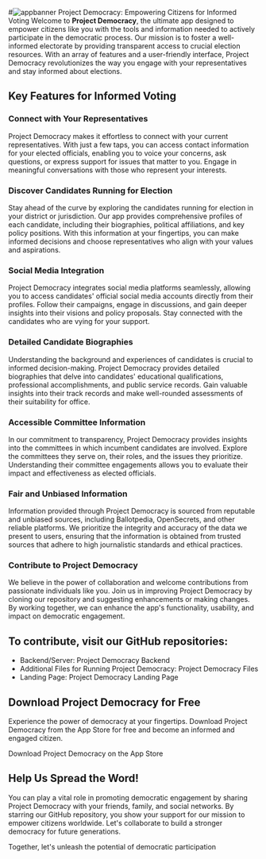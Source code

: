 #![appbanner](https://github.com/SkiingIsFun123/Project-Democracy/assets/101684827/99116184-1d75-4d9c-a647-c89f92432b43)
 Project Democracy: Empowering Citizens for Informed Voting
Welcome to **Project Democracy**, the ultimate app designed to empower citizens like you with the tools and information needed to actively participate in the democratic process. Our mission is to foster a well-informed electorate by providing transparent access to crucial election resources. With an array of features and a user-friendly interface, Project Democracy revolutionizes the way you engage with your representatives and stay informed about elections.

## Key Features for Informed Voting
### Connect with Your Representatives
Project Democracy makes it effortless to connect with your current representatives. With just a few taps, you can access contact information for your elected officials, enabling you to voice your concerns, ask questions, or express support for issues that matter to you. Engage in meaningful conversations with those who represent your interests.

### Discover Candidates Running for Election
Stay ahead of the curve by exploring the candidates running for election in your district or jurisdiction. Our app provides comprehensive profiles of each candidate, including their biographies, political affiliations, and key policy positions. With this information at your fingertips, you can make informed decisions and choose representatives who align with your values and aspirations.

### Social Media Integration
Project Democracy integrates social media platforms seamlessly, allowing you to access candidates' official social media accounts directly from their profiles. Follow their campaigns, engage in discussions, and gain deeper insights into their visions and policy proposals. Stay connected with the candidates who are vying for your support.

### Detailed Candidate Biographies
Understanding the background and experiences of candidates is crucial to informed decision-making. Project Democracy provides detailed biographies that delve into candidates' educational qualifications, professional accomplishments, and public service records. Gain valuable insights into their track records and make well-rounded assessments of their suitability for office.

### Accessible Committee Information
In our commitment to transparency, Project Democracy provides insights into the committees in which incumbent candidates are involved. Explore the committees they serve on, their roles, and the issues they prioritize. Understanding their committee engagements allows you to evaluate their impact and effectiveness as elected officials.

### Fair and Unbiased Information
Information provided through Project Democracy is sourced from reputable and unbiased sources, including Ballotpedia, OpenSecrets, and other reliable platforms. We prioritize the integrity and accuracy of the data we present to users, ensuring that the information is obtained from trusted sources that adhere to high journalistic standards and ethical practices.

### Contribute to Project Democracy
We believe in the power of collaboration and welcome contributions from passionate individuals like you. Join us in improving Project Democracy by cloning our repository and suggesting enhancements or making changes. By working together, we can enhance the app's functionality, usability, and impact on democratic engagement.

## To contribute, visit our GitHub repositories:

- Backend/Server: Project Democracy Backend
- Additional Files for Running Project Democracy: Project Democracy Files
- Landing Page: Project Democracy Landing Page

## Download Project Democracy for Free
Experience the power of democracy at your fingertips. Download Project Democracy from the App Store for free and become an informed and engaged citizen.

Download Project Democracy on the App Store

##  Help Us Spread the Word!
You can play a vital role in promoting democratic engagement by sharing Project Democracy with your friends, family, and social networks. By starring our GitHub repository, you show your support for our mission to empower citizens worldwide. Let's collaborate to build a stronger democracy for future generations.

Together, let's unleash the potential of democratic participation
